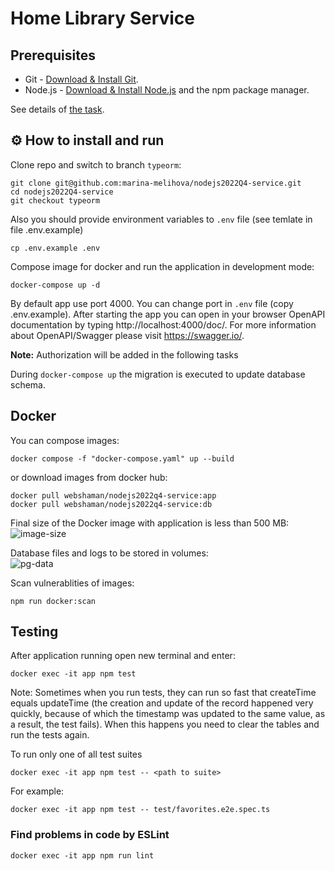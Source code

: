 # Home Library Service

## Prerequisites

- Git - [Download & Install Git](https://git-scm.com/downloads).
- Node.js - [Download & Install Node.js](https://nodejs.org/en/download/) and the npm package manager.

See details of [the task](https://github.com/AlreadyBored/nodejs-assignments/blob/main/assignments/containerization-database-orm/assignment.md).

## ⚙️ How to install and run

Clone repo and switch to branch `typeorm`:

```
git clone git@github.com:marina-melihova/nodejs2022Q4-service.git
cd nodejs2022Q4-service
git checkout typeorm
```

Also you should provide environment variables to `.env` file (see temlate in file .env.example)

```
cp .env.example .env
```

Compose image for docker and run the application in development mode:

```
docker-compose up -d
```

By default app use port 4000. You can change port in `.env` file (copy .env.example). After starting the app you can open in your browser OpenAPI documentation by typing http://localhost:4000/doc/. For more information about OpenAPI/Swagger please visit https://swagger.io/.

**Note:** Authorization will be added in the following tasks

During `docker-compose up` the migration is executed to update database schema.

## Docker

You can compose images:

```
docker compose -f "docker-compose.yaml" up --build
```

or download images from docker hub:

```
docker pull webshaman/nodejs2022q4-service:app
docker pull webshaman/nodejs2022q4-service:db
```

Final size of the Docker image with application is less than 500 MB:  
![image-size](https://user-images.githubusercontent.com/64692860/220200743-ce67a435-5f03-434d-9aa6-9f3b875d73a6.PNG)

Database files and logs to be stored in volumes:  
![pg-data](https://user-images.githubusercontent.com/64692860/220201434-6b5a75db-fe73-46b6-95cd-7af4de8e3be8.PNG)

Scan vulnerablities of images:

```
npm run docker:scan
```

## Testing

After application running open new terminal and enter:

```
docker exec -it app npm test
```

Note: Sometimes when you run tests, they can run so fast that createTime equals updateTime (the creation and update of the record happened very quickly, because of which the timestamp was updated to the same value, as a result, the test fails). When this happens you need to clear the tables and run the tests again.

To run only one of all test suites

```
docker exec -it app npm test -- <path to suite>
```

For example:

```
docker exec -it app npm test -- test/favorites.e2e.spec.ts
```

### Find problems in code by ESLint

```
docker exec -it app npm run lint
```
